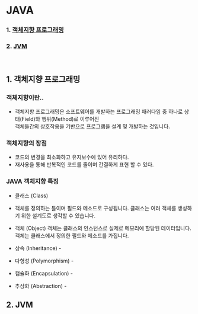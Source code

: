 # JAVA

### 1. [객체지향 프로그래밍](#1-객체지향-프로그래밍-1)
### 2. [JVM](#2-JVM-1)

<br>

## 1. 객체지향 프로그래밍

### 객체지향이란..

* 객체지향 프로그래밍은 소프트웨어를 개발하는 프로그래밍 패러다임 중 하나로 상태(Field)와 행위(Method)로 이루어진<br> 객체들간의 상호작용을 기반으로 프로그램을 설계 및 개발하는 것입니다. 

### 객체지향의 장점

* 코드의 변경을 최소화하고 유지보수에 있어 유리하다.
* 재사용을 통해 반복적인 코드를 줄이며 간결하게 표현 할 수 있다.

### JAVA 객체지향 특징

* 클래스 (Class)
*  객체를 정의하는 틀이며 필드와 메소드로 구성됩니다. 클래스는 여러 객체를 생성하기 위한 설계도로 생각할 수 있습니다.

* 객체 (Object)
객체는 클래스의 인스턴스로 실제로 메모리에 할당된 데이터입니다. 객체는 클래스에서 정의한 필드와 메소드를 가집니다.

* 상속 (Inheritance) - 

* 다형성 (Polymorphism) -

* 캡슐화 (Encapsulation) -

* 추상화 (Abstraction) -

## 2. JVM
